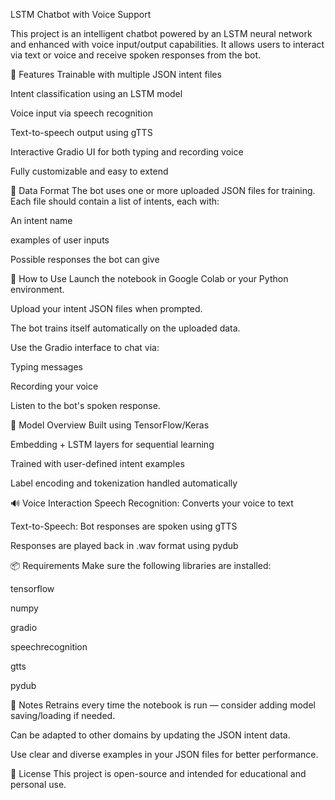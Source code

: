 
 LSTM Chatbot with Voice Support
 
This project is an intelligent chatbot powered by an LSTM neural network and enhanced with voice input/output capabilities. It allows users to interact via text or voice and receive spoken responses from the bot.

🌟 Features
Trainable with multiple JSON intent files

Intent classification using an LSTM model

Voice input via speech recognition

Text-to-speech output using gTTS

Interactive Gradio UI for both typing and recording voice

Fully customizable and easy to extend

📁 Data Format
The bot uses one or more uploaded JSON files for training. Each file should contain a list of intents, each with:

An intent name

examples of user inputs

Possible responses the bot can give

🚀 How to Use
Launch the notebook in Google Colab or your Python environment.

Upload your intent JSON files when prompted.

The bot trains itself automatically on the uploaded data.

Use the Gradio interface to chat via:

Typing messages

Recording your voice

Listen to the bot's spoken response.

🧠 Model Overview
Built using TensorFlow/Keras

Embedding + LSTM layers for sequential learning

Trained with user-defined intent examples

Label encoding and tokenization handled automatically

🔊 Voice Interaction
Speech Recognition: Converts your voice to text

Text-to-Speech: Bot responses are spoken using gTTS

Responses are played back in .wav format using pydub

📦 Requirements
Make sure the following libraries are installed:

tensorflow

numpy

gradio

speechrecognition

gtts

pydub

🧪 Notes
Retrains every time the notebook is run — consider adding model saving/loading if needed.

Can be adapted to other domains by updating the JSON intent data.

Use clear and diverse examples in your JSON files for better performance.

📄 License
This project is open-source and intended for educational and personal use.